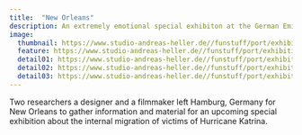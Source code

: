 ```yaml
---
title:  "New Orleans"
description: An extremely emotional special exhibiton at the German Emigration Center.
image:
  thumbnail: https://www.studio-andreas-heller.de//funstuff/port/exhibition/New-Orleans_4.jpg
  feature: https://www.studio-andreas-heller.de//funstuff/port/exhibition/New-Orleans_4.jpg
  detail01: https://www.studio-andreas-heller.de//funstuff/port/exhibition/NO/New-Orleans_01.jpg
  detail02: https://www.studio-andreas-heller.de//funstuff/port/exhibition/NO/New-Orleans_02.jpg
  detail03: https://www.studio-andreas-heller.de//funstuff/port/exhibition/NO/New-Orleans_03.jpg
---
```

Two researchers a designer and a filmmaker left Hamburg, Germany for New Orleans to gather information and material for an upcoming special exhibition about the internal migration of victims of Hurricane Katrina.
